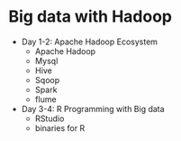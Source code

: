 # Big data with Hadoop

* Day 1-2: Apache Hadoop Ecosystem
    * Apache Hadoop
    * Mysql
    * Hive
    * Sqoop
    * Spark
    * flume
* Day 3-4: R Programming with Big data
    * RStudio
    * binaries for R